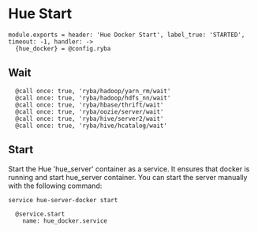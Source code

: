 
# Hue Start

    module.exports = header: 'Hue Docker Start', label_true: 'STARTED', timeout: -1, handler: ->
      {hue_docker} = @config.ryba

## Wait

      @call once: true, 'ryba/hadoop/yarn_rm/wait'
      @call once: true, 'ryba/hadoop/hdfs_nn/wait'
      @call once: true, 'ryba/hbase/thrift/wait'
      @call once: true, 'ryba/oozie/server/wait'
      @call once: true, 'ryba/hive/server2/wait'
      @call once: true, 'ryba/hive/hcatalog/wait'

## Start

Start the Hue 'hue_server' container as a service. It ensures that docker is running and start hue_server container.
You can start the server manually with the following
command:

```
service hue-server-docker start
```

      @service.start
        name: hue_docker.service
